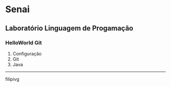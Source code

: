 # Senai 

## Laboratório Linguagem de Progamação 

### HelloWorld Git

1. Configuração
1. Git
1. Java


-----
filipivg